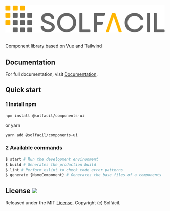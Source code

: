 <p align="center">
  <br /><br/>
  <img src="https://raw.githubusercontent.com/solfacil/components-ui/main/public/logo-solfacil-color.svg" />
  <br /><br/>
</p>

Component library based on Vue and Tailwind

## Documentation

For full documentation, visit [Documentation](https://solfacil.github.io/components-ui/?path=/story/getting-started-installation--page).

## Quick start

### 1 Install npm

```bash
npm install @solfacil/components-ui
```

or yarn

```bash
yarn add @solfacil/components-ui
```

### 2 Available commands

```bash
$ start # Run the development environment
$ build # Generates the production build
$ lint # Perform eslint to check code error patterns
$ generate {NameComponent} # Generates the base files of a components
```

## License <a href="https://opensource.org/licenses/MIT"><img src="https://img.shields.io/npm/l/buefy.svg?logo=github" /></a>

Released under the MIT [License](https://opensource.org/licenses/MIT). Copyright (c) Solfácil.
